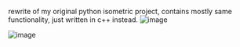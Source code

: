 rewrite of my original python isometric project, contains mostly same functionality, just written in c++ instead. 
![image](https://github.com/user-attachments/assets/1b6bc50f-cfd1-4545-85b7-cd03cbbfa3d6)

![image](https://github.com/user-attachments/assets/4305d3a1-8550-4c3d-8165-641ec16906ac)
